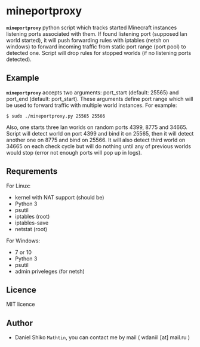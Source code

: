 # mineportproxy

**`mineportproxy`** python script which tracks started Minecraft instances listening ports associated with them. If found listening port (supposed lan world started), it will push forwarding rules with iptables (netsh on windows) to forward incoming traffic from static port range (port pool) to detected one. Script will drop rules for stopped worlds (if no listening ports detected).

## Example
**`mineportproxy`** accepts two arguments: port_start (default: 25565) and port_end (default: port_start). These arguments define port range which will be used to forward traffic with multiple world instances. For example:
```no-highligh
$ sudo ./mineportproxy.py 25565 25566
```
Also, one starts three lan worlds on random ports 4399, 8775 and 34665. Script will detect world on port 4399 and bind it on 25565, then it will detect another one on 8775 and bind on 25566. It will also detect third world on 34665 on each check cycle but will do nothing until any of previous worlds would stop (error not enough ports will pop up in logs).

## Requrements
For Linux:
* kernel with NAT support (should be)
* Python 3
* psutil
* iptables (root)
* iptables-save
* netstat (root)

For Windows:
* 7 or 10
* Python 3
* psutil
* admin priveleges (for netsh)

## Licence
MIT licence

## Author
* Daniel Shiko `Mathtin`, you can contact me by mail ( wdaniil [at] mail.ru )
